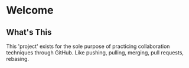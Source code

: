 # Welcome

## What's This

This 'project' exists for the sole purpose of practicing collaboration techniques through GitHub. Like pushing, pulling, merging, pull requests, rebasing. 
